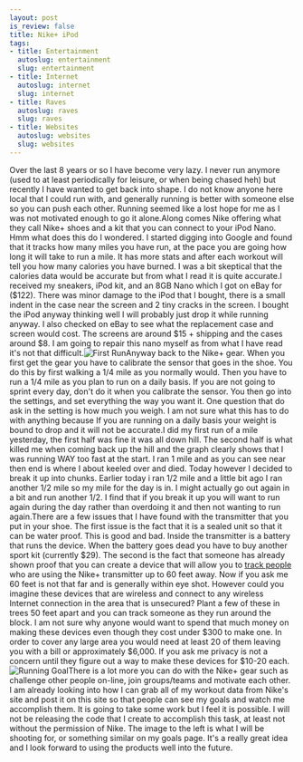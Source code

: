 ```yaml
--- 
layout: post
is_review: false
title: Nike+ iPod
tags: 
- title: Entertainment
  autoslug: entertainment
  slug: entertainment
- title: Internet
  autoslug: internet
  slug: internet
- title: Raves
  autoslug: raves
  slug: raves
- title: Websites
  autoslug: websites
  slug: websites
---
```

Over the last 8 years or so I have become very lazy.  I never run anymore (used to at least periodically for leisure, or when being chased heh) but recently I have wanted to get back into shape.  I do not know anyone here local that I could run with, and generally running is better with someone else so you can push each other.  Running seemed like a lost hope for me as I was not motivated enough to go it alone.Along comes Nike offering what they call Nike+ shoes and a kit that you can connect to your iPod Nano.  Hmm what does this do I wondered.  I started digging into Google and found that it tracks how many miles you have run, at the pace you are going how long it will take to run a mile.  It has more stats and after each workout will tell you how many calories you have burned.  I was a bit skeptical that the calories data would be accurate but from what I read it is quite accurate.I received my sneakers, iPod kit, and an 8GB Nano which I got on eBay for ($122).  There was minor damage to the iPod that I bought, there is a small indent in the case near the screen and 2 tiny cracks in the screen.  I bought the iPod anyway thinking well I will probably just drop it while running anyway.  I also checked on eBay to see what the replacement case and screen would cost.  The screens are around $15 + shipping and the cases around $8.  I am going to repair this nano myself as from what I have read it's not that difficult.<!--more-->![First Run](http://www.josephcrawford.com/wp-content/uploads/2007/04/run1.png)Anyway back to the Nike+ gear.  When you first get the gear you have to calibrate the sensor that goes in the shoe.  You do this by first walking a 1/4 mile as you normally would.  Then you have to run a 1/4 mile as you plan to run on a daily basis.  If you are not going to sprint every day, don't do it when you calibrate the sensor.  You then go into the settings, and set everything the way you want it.  One question that do ask in the setting is how much you weigh.  I am not sure what this has to do with anything because If you are running on a daily basis your weight is bound to drop and it will not be accurate.I did my first run of a mile yesterday, the first half was fine it was all down hill.  The second half is what killed me when coming back up the hill and the graph clearly shows that I was running WAY too fast at the start.  I ran 1 mile and as you can see near then end is where I about keeled over and died.  Today however I decided to break it up into chunks.  Earlier today i ran 1/2 mile and a little bit ago I ran another 1/2 mile so my mile for the day is in.  I might actually go out again in a bit and run another 1/2.  I find that if you break it up you will want to run again during the day rather than overdoing it and then not wanting to run again.There are a few issues that I have found with the transmitter that you put in your shoe.  The first issue is the fact that it is a sealed unit so that it can be water proof.  This is good and bad.  Inside the transmitter is a battery that runs the device.  When the battery goes dead you have to buy another sport kit (currently $29).  The second is the fact that someone has already shown proof that you can create a device that will allow you to [track people](http://www.cs.washington.edu/research/systems/privacy.html) who are using the Nike+ transmitter up to 60 feet away.  Now if you ask me 60 feet is not that far and is generally within eye shot.  However could you imagine these devices that are wireless and connect to any wireless Internet connection in the area that is unsecured?  Plant a few of these in trees 50 feet apart and you can track someone as they run around the block.  I am not sure why anyone would want to spend that much money on making these devices even though they cost under $300 to make one.  In order to cover any large area you would need at least 20 of them leaving you with a bill or approximately $6,000.  If you ask me privacy is not a concern until they figure out a way to make these devices for $10-20 each.![Running Goal](http://www.josephcrawford.com/wp-content/uploads/2007/04/running_goal.png)There is a lot more you can do with the Nike+ gear such as challenge other people on-line, join groups/teams and motivate each other.  I am already looking into how I can grab all of my workout data from Nike's site and post it on this site so that people can see my goals and watch me accomplish them.  It is going to take some work but I feel it is possible.  I will not be releasing the code that I create to accomplish this task, at least not without the permission of Nike.  The image to the left is what I will be shooting for, or something similar on my goals page.  It's a really great idea and I look forward to using the products well into the future.

